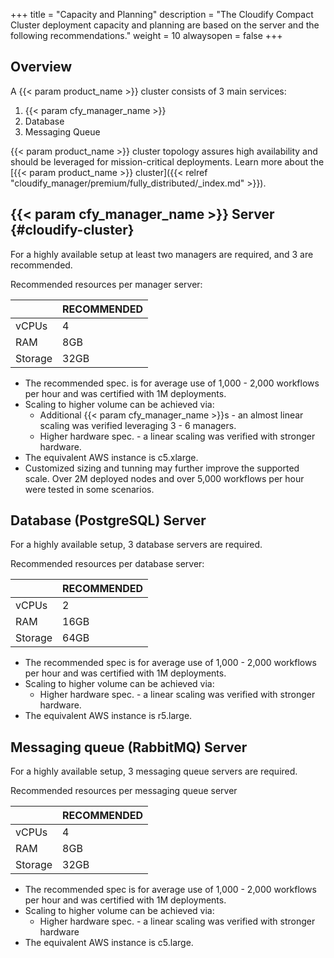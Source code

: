 +++
title = "Capacity and Planning"
description = "The Cloudify Compact Cluster deployment capacity and planning are based on the server and the following recommendations."
weight = 10
alwaysopen = false
+++

## Overview
A {{< param product_name >}} cluster consists of 3 main services: 
1. {{< param cfy_manager_name >}}
1. Database
1. Messaging Queue

{{< param product_name >}} cluster topology assures high availability and should be leveraged for mission-critical deployments.
Learn more about the [{{< param product_name >}} cluster]({{< relref "cloudify_manager/premium/fully_distributed/_index.md" >}}).

## {{< param cfy_manager_name >}} Server {#cloudify-cluster}

For a highly available setup at least two managers are required, and 3 are recommended.

Recommended resources per manager server:

|         | RECOMMENDED |
|---------|-------------|
| vCPUs   | 4           |
| RAM     | 8GB         |
| Storage | 32GB        |

* The recommended spec. is for average use of 1,000 - 2,000 workflows per hour and was certified with 1M deployments.
* Scaling to higher volume can be achieved via:
  * Additional {{< param cfy_manager_name >}}s - an almost linear scaling was verified leveraging 3 - 6 managers.
  * Higher hardware spec. - a linear scaling was verified with stronger hardware.
* The equivalent AWS instance is c5.xlarge.
* Customized sizing and tunning may further improve the supported scale. Over 2M deployed nodes and over 5,000 workflows per hour were tested in some scenarios.

## Database (PostgreSQL) Server

For a highly available setup, 3 database servers are required.

Recommended resources per database server:

|         | RECOMMENDED |
|---------|-------------|
| vCPUs   | 2           |
| RAM     | 16GB        |
| Storage | 64GB        |

* The recommended spec is for average use of 1,000 - 2,000 workflows per hour and was certified with 1M deployments.
* Scaling to higher volume can be achieved via:
  * Higher hardware spec. - a linear scaling was verified with stronger hardware.
* The equivalent AWS instance is r5.large.

## Messaging queue (RabbitMQ) Server

For a highly available setup, 3 messaging queue servers are required.

Recommended resources per messaging queue server

|         | RECOMMENDED |
|---------|-------------|
| vCPUs   | 4           |
| RAM     | 8GB         |
| Storage | 32GB        |

* The recommended spec is for average use of 1,000 - 2,000 workflows per hour and was certified with 1M deployments.
* Scaling to higher volume can be achieved via:
  * Higher hardware spec. - a linear scaling was verified with stronger hardware
* The equivalent AWS instance is c5.large.


